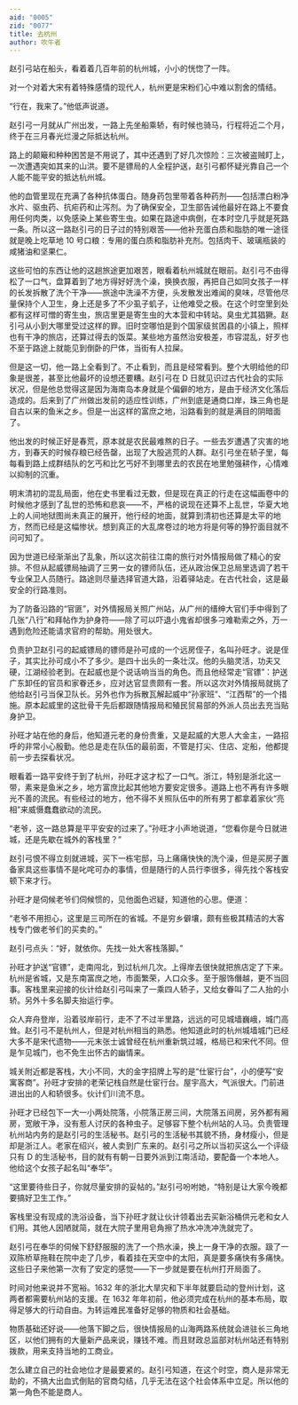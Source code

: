 ```yaml
---
aid: "0005"
zid: "0077"
title: 去杭州
author: 吹牛者
---
```


赵引弓站在船头，看着着几百年前的杭州城，小小的恍惚了一阵。

对一个对着大宋有着特殊感情的现代人，杭州更是宋粉们心中难以割舍的情结。

“行在，我来了。”他低声说道。

赵引弓一月就从广州出发，一路上先坐船乘轿，有时候也骑马，行程将近二个月，终于在三月春光烂漫之际抵达杭州。

路上的颠簸和种种困苦是不用说了，其中还遇到了好几次惊险：三次被盗贼盯上，一次遭遇突如其来的山洪。要不是镖局的人全程护送，赵引弓都怀疑光靠自己一个人能不能平安的抵达杭州城。

他的血管里现在充满了各种抗体蛋白。随身药包里带着各种药剂——包括漂白粉净水片、驱虫药、抗疟药和止泻剂。为了确保安全，卫生部告诫他最好在路上不要食用任何肉类，以免感染上某些寄生虫。如果在路途中病倒，在本时空几乎就是死路一条。所以这一路赵引弓的日子过的特别艰苦——他补充蛋白质和脂肪的唯一途径就是晚上吃草地 10 号口粮：专用的蛋白质和脂肪补充剂。包括肉干、玻璃瓶装的咸猪油和坚果仁。

这些可怕的东西让他的这趟旅途更加艰苦，眼看着杭州城就在眼前。赵引弓不由得松了一口气，盘算着到了地方得好好洗个澡，换换衣服，再把自己如同女孩子一样的长发拆散了洗个干净——旅途中洗澡不方便，头发散发出难闻的臭味，尽管他尽量保持个人卫生，身上还是多了不少虱子虮子，让他难受之极。在这个时空里到处都有这样可憎的寄生虫，旅店里更是寄生虫的大本营和中转站。臭虫尤其猖獗。赵引弓从小到大哪里受过这样的罪。旧时空哪怕是到个国家级贫困县的小镇上，照样也有干净的旅店，还算过得去的饭菜。某些地方虽然治安极差，市容混乱，好歹也不至于路途上就能见到倒卧的尸体，当街有人拉屎。

但是这一切，他一路上全看到了。不止看到，而且是经常看到。整个大明给他的印象是很差，甚至比他最坏的设想还要糟。赵引弓在 D 日就见识过古代社会的实际状况，但是他总觉得这是因为海南岛本身就是个偏僻的地方，是由于经济文化落后造成的。后来到了广州做出发前的适应性训练，广州到底是通商口岸，珠三角也是自古以来的鱼米之乡。但是一出这样的富庶之地，沿路看到的就是满目的阴暗面了。

他出发的时候正好是春荒，原本就是农民最难熬的日子。一些去岁遭遇了灾害的地方，到春天的时候存粮已经告罄，出现了大股逃荒的人群。赵引弓坐在轿子里，每每看到路上成群结队的乞丐和比乞丐好不到哪里去的农民在地里勉强耕作，心情难以抑制的沉重。

明末清初的混乱局面，他在史书里看过无数，但是现在真正的行走在这幅画卷中的时候他才感到了乱世的恐怖和悲哀——不，严格的说现在还算不上乱世，华夏大地上的人间地狱图尚未真正的展开，他行经的地面，就算到清初也还算是太平的地方，然而已经是这幅惨状。想到真正的大乱席卷过的地方将是何等的狰狞面目就不问可知了。

因为世道已经渐渐出了乱象，所以这次前往江南的旅行对外情报局做了精心的安排。不但从起威镖局抽调了三男一女的镖师队伍，还从政治保卫总局里选调了若干专业保卫人员随行。路途则尽量选择官道大路，沿着驿站走。在古代社会，这是最安全的行路准则。

为了防备沿路的“官匪”，对外情报局关照广州站，从广州的缙绅大官们手中得到了几张“八行”和拜帖作为护身符——除了可以吓退小鬼省却很多刁难勒索之外，万一遇到危险还能请求官府的帮助。用处很大。

负责护卫赵引弓的起威镖局的镖师是孙可成的一个远房侄子，名叫孙旺才。说是侄子，其实比孙可成小不了多少。是四十出头的一条壮汉。他的头脑灵活，功夫又硬，江湖经验老到。在起威也是个说话响当当的角色。而且他经常走“官镖”：护送广东卸任的官员和家眷还乡，应对达官显贵颇有一套。所以这次对外情报局就挑了他给赵引弓当保卫队长。另外也作为拆散瓦解起威中“孙家班”、“江西帮”的一个措施。原本起威里的这批骨干先后都跟随情报局和殖民贸易部的外派人员出去充当贴身护卫。

孙旺才站在他的身后，他知道元老的身份贵重，又是起威的大恩人大金主，一路招呼的非常小心殷勤。他总是走在队伍的最前面，不管是打尖、住店、定船，他都提前一步去探看状况。

眼看着一路平安终于到了杭州，孙旺才这才松了一口气。浙江，特别是浙北这一带，素来是鱼米之乡，地方富庶比起其他地方要安定很多。道路上也不再有许多眼光不善的流民。有些经过的地方，他不得不关照队伍中的所有男丁都拿着家伙“亮相”来威慑蠢蠢欲动的流民。

“老爷，这一路总算是平平安安的过来了。”孙旺才小声地说道，“您看你是今日就进城，还是先歇在城外的客栈里？”

赵引弓恨不得立刻就进城，买下一栋宅邸，马上痛痛快快的洗个澡，但是买房子置备家具这些事情不是叱咤可办的事情，但是随行的人员行李很多，得先找个客栈安顿下来才行。

孙旺才是伺候老爷们伺候惯的，见他面色迟疑，知道他的心思。便道：

“老爷不用担心，这里是三司所在的省城。不是穷乡僻壤，颇有些极其精洁的大客栈专门做老爷们的买卖的。”

赵引弓点头：“好，就依你。先找一处大客栈落脚。”

孙旺才护送“官镖”，走南闯北，到过杭州几次。上得岸去很快就把旅店定了下来。杭州是省城，又是东南富庶之地，市面繁荣，人口众多。至于服饰僭越，更不当回事。客栈里来迎接的伙计给赵引弓叫来了一乘四人轿子，又给女眷叫了二人抬的小轿。另外十多名脚夫抬运行李。

众人弃舟登岸，沿着驳岸前行，走不了不过半里路，远远的可见城墙巍峨，城门高耸。赵引弓不是杭州人，但是对杭州相当的熟悉。他知道此时的杭州城墙城门已经大多不是宋代遗物——元末张士诚曾经在杭州重新筑过城，格局已和宋代不同。但是乍见城门，也不免生出怀古的幽情来。

城关附近都是客栈，大小不同，大的金字招牌上写的是“仕宦行台”，小的便写“安寓客商”。孙旺才安排的老荣记栈自然是仕宦行台。屋宇高大，气派很大。门前进进出出的人和轿很多。伙计们川流不息。

孙旺才已经包下一大一小两处院落，小院落正房三间，大院落五间房，另外都有厢房，宽敞干净，没有惹人讨厌的各种虫子。足够容下整个杭州站的人马。负责管理杭州站内务的是赵引弓的生活秘书。赵引弓的生活秘书其貌不扬，身材瘦小，但是却是浙江人。老家在绍兴，被人卖到广东来的。赵引弓之所以当初买这么一个评级只有 D 的生活秘书，目的就有有朝一日要外派到江南活动，要配备一个本地人。他给这个女孩子起名叫“奉华”。

“这里要待些日子，你就尽量安排的妥帖的。”赵引弓吩咐她，“特别是让大家今晚都要搞好卫生工作。”

客栈里没有现成的洗浴设备，当下孙旺才就让伙计领着出去买新浴桶供元老和女人们用。其他人因陋就简，就在大院子里用皂角擦了热水冲洗冲洗就完了。

赵引弓在奉华的伺候下舒舒服服的洗了一个热水澡，换上一身干净的衣服。趿了一双陈桥草拖鞋在院中走了几步，看着挂在天空中的太阳，真是要多痛快有多痛快。这些日子来他第一次有了安定的感觉——下一步就是要在杭州打开局面了。

时间对他来说并不宽裕。1632 年的浙北大旱灾和下半年就要启动的登州计划，这两者都需要杭州站的支援。在 1632 年年初前，他必须完成在杭州的基本布局，取得足够大的行动自由。为转运难民准备好足够的物质和社会基础。

物质基础还好说——他落下脚之后，很快情报局的山海两路系统就会进驻长三角地区，以他们拥有的大量新产品来说，赚钱不难。而且财政总监部对杭州站还有特别拨款，用来支持当地的工商业。

怎么建立自己的社会地位才是最要紧的。赵引弓知道，在这个时空，商人是非常无助的，不搞大出血式倒贴的官商勾结，几乎无法在这个社会体系中立足。所以他的第一角色不能是商人。
